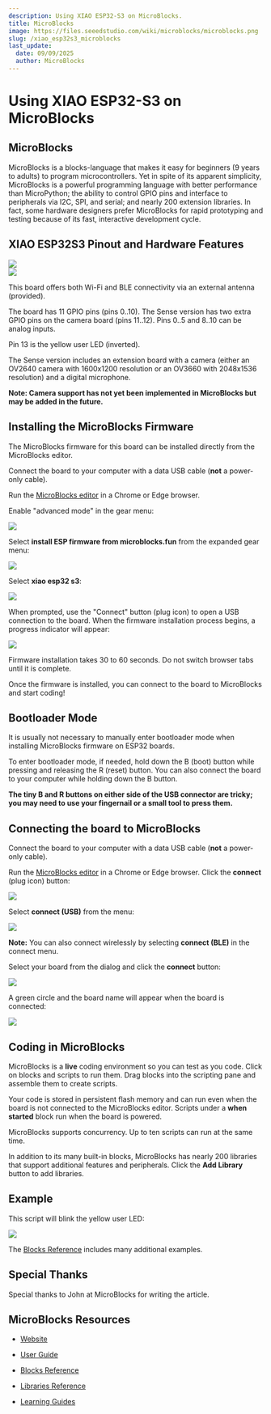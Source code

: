 ```yaml
---
description: Using XIAO ESP32-S3 on MicroBlocks.
title: MicroBlocks
image: https://files.seeedstudio.com/wiki/microblocks/microblocks.png
slug: /xiao_esp32s3_microblocks
last_update:
  date: 09/09/2025
  author: MicroBlocks
---
```


# Using XIAO ESP32-S3 on MicroBlocks

## MicroBlocks

MicroBlocks is a blocks-language that makes it easy for beginners (9 years to adults) to program microcontrollers. Yet in spite of its apparent simplicity, MicroBlocks is a powerful programming language with better performance than MicroPython; the ability to control GPIO pins and interface to peripherals via I2C, SPI, and serial; and nearly 200 extension libraries. In fact, some hardware designers prefer MicroBlocks for rapid prototyping and testing because of its fast, interactive development cycle.

## XIAO ESP32S3 Pinout and Hardware Features

<div style={{textAlign:'center'}}><img src="https://files.seeedstudio.com/wiki/microblocks/xiao-esp32-s3-sense-overview.png" style={{width:600, height:'auto'}}/></div>

<div style={{textAlign:'center'}}><img src="https://files.seeedstudio.com/wiki/microblocks/xiao-esp32s3-sense-pinout.jpg" style={{width:600, height:'auto'}}/></div>

This board offers both Wi-Fi and BLE connectivity via an external antenna (provided).

The board has 11 GPIO pins (pins 0..10).
The Sense version has two extra GPIO pins on the camera board (pins 11..12).
Pins 0..5 and 8..10 can be analog inputs.

Pin 13 is the yellow user LED (inverted).

The Sense version includes an extension board with a camera (either an OV2640 camera with 1600x1200 resolution or an OV3660 with 2048x1536 resolution) and a digital microphone.

**Note: Camera support has not yet been implemented in MicroBlocks but may be added in the future.**

## Installing the MicroBlocks Firmware

The MicroBlocks firmware for this board can be installed directly from the MicroBlocks editor.

Connect the board to your computer with a data USB cable (**not** a power-only cable).

Run the [MicroBlocks editor](https://microblocks.fun/run/microblocks.html) in a Chrome or Edge browser.

Enable "advanced mode" in the gear menu:

<div style={{textAlign:'center'}}><img src="https://files.seeedstudio.com/wiki/microblocks/set-advanced-mode.png" style={{width:400, height:'auto'}}/></div>

Select **install ESP firmware from microblocks.fun** from the expanded gear menu:

<div style={{textAlign:'center'}}><img src="https://files.seeedstudio.com/wiki/microblocks/install-esp-firmware.png" style={{width:400, height:'auto'}}/></div>

Select **xiao esp32 s3**:

<div style={{textAlign:'center'}}><img src="https://files.seeedstudio.com/wiki/microblocks/install-s3.png" style={{width:200, height:'auto'}}/></div>

When prompted, use the "Connect" button (plug icon) to open a USB connection to the board. When the firmware installation process begins, a progress indicator will appear:

<div style={{textAlign:'center'}}><img src="https://files.seeedstudio.com/wiki/microblocks/download-progress.png" style={{width:200, height:'auto'}}/></div>

Firmware installation takes 30 to 60 seconds. Do not switch browser tabs until it is complete.

Once the firmware is installed, you can connect to the board to MicroBlocks and start coding!

## Bootloader Mode

It is usually not necessary to manually enter bootloader mode when installing MicroBlocks firmware on ESP32 boards.

To enter bootloader mode, if needed, hold down the B (boot) button
while pressing and releasing the R (reset) button.
You can also connect the board to your computer while holding down the B button.

**The tiny B and R buttons on either side of the USB connector are tricky;
you may need to use your fingernail or a small tool to press them.**

## Connecting the board to MicroBlocks

Connect the board to your computer with a data USB cable (**not** a power-only cable).

Run the [MicroBlocks editor](https://microblocks.fun/run/microblocks.html) in a Chrome or Edge browser.
Click the **connect** (plug icon) button:

<div style={{textAlign:'center'}}><img src="https://files.seeedstudio.com/wiki/microblocks/connect-button.png" style={{width:200, height:'auto'}}/></div>

Select **connect (USB)** from the menu:

<div style={{textAlign:'center'}}><img src="https://files.seeedstudio.com/wiki/microblocks/connect-menu.png" style={{width:200, height:'auto'}}/></div>

**Note:** You can also connect wirelessly by selecting **connect (BLE)** in the connect menu.

Select your board from the dialog and click the **connect** button:

<div style={{textAlign:'center'}}><img src="https://files.seeedstudio.com/wiki/microblocks/connect-dialog-esp.png" style={{width:400, height:'auto'}}/></div>

A green circle and the board name will appear when the board is connected:

<div style={{textAlign:'center'}}><img src="https://files.seeedstudio.com/wiki/microblocks/connected-esp32s3.png" style={{width:200, height:'auto'}}/></div>

## Coding in MicroBlocks

MicroBlocks is a **live** coding environment so you can test as you code.
Click on blocks and scripts to run them.
Drag blocks into the scripting pane and assemble them to create scripts.

Your code is stored in persistent flash memory and can run even when the board is
not connected to the MicroBlocks editor.
Scripts under a **when started** block run when the board is powered.

MicroBlocks supports concurrency. Up to ten scripts can run at the same time.

In addition to its many built-in blocks, MicroBlocks has nearly 200 libraries
that support additional features and peripherals.
Click the **Add Library** button to add libraries.

## Example

This script will blink the yellow user LED:

<div style={{textAlign:'center'}}><img src="https://files.seeedstudio.com/wiki/microblocks/xiao-blink.png" style={{width:200, height:'auto'}}/></div>

The [Blocks Reference](https://wiki.microblocks.fun/en/reference_manual)
includes many additional examples.

## Special Thanks

Special thanks to John at MicroBlocks for writing the article.

## MicroBlocks Resources

- [Website](https://microblocks.fun)

- [User Guide](https://wiki.microblocks.fun/en/ide)

- [Blocks Reference](https://wiki.microblocks.fun/en/reference_manual)

- [Libraries Reference](https://wiki.microblocks.fun/en/libraries)

- [Learning Guides](https://learn.microblocks.fun)
